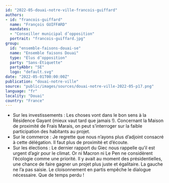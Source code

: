 ```yaml
---
id: "2022-05-douai-notre-ville-francois-guiffard"
authors:
- id: "francois-guiffard"
  name: "François GUIFFARD"
  mandates: 
  - "Conseiller municipal d’opposition"
  portrait: "francois-guiffard.jpg"
group:
  id: "ensemble-faisons-douai-se"
  name: "Ensemble faisons Douai"
  type: "Élus d’opposition"
  party: "Sans-Étiquette"
  partyAbbr: "SE"
  logo: "default.svg"
date: "2022-05-01T00:00:00Z"
publication: "douai-notre-ville"
source: "public/images/sources/douai-notre-ville-2022-05-p17.png"
language: "fr"
locality: "Douai"
country: "France"
---
```


- Sur les investissements : Les choses vont dans le bon sens à la Résidence Gayant (mieux vaut tard que jamais !). Concernant la Maison de proximité de Frais Marais, on peut s’interroger sur la faible participation des habitants au projet.
- Sur le commerce : Je regrette que nous n’ayons plus d’adjoint consacré à cette délégation. Il faut plus de proximité et d’écoute.
- Sur les élections : Le dernier rapport du Giec nous rappelle qu’il est urgent d’agir pour le climat. Or ni Macron ni Le Pen ne considèrent l’écologie comme une priorité. Il y avait au moment des présidentielles, une chance de faire gagner un projet plus juste et égalitaire. La gauche ne l’a pas saisie. Le cloisonnement en partis empêche le dialogue nécessaire. Que de temps perdu !
